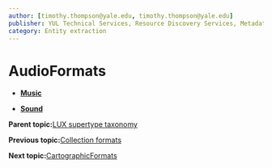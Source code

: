 ```yaml
---
author: [timothy.thompson@yale.edu, timothy.thompson@yale.edu]
publisher: YUL Technical Services, Resource Discovery Services, Metadata Services Unit
category: Entity extraction
---
```


# AudioFormats

-   **[Music](../../concepts/supertypes/music.md)**  

-   **[Sound](../../concepts/supertypes/sound.md)**  


**Parent topic:**[LUX supertype taxonomy](../../concepts/supertypes/supertypes.md)

**Previous topic:**[Collection formats](../../concepts/supertypes/collectionformats.md)

**Next topic:**[CartographicFormats](../../concepts/supertypes/cartographicformats.md)

